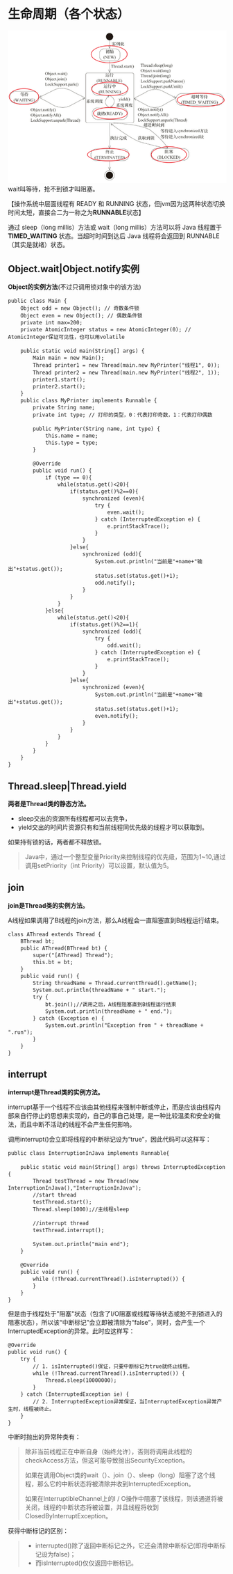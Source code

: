 # 生命周期（各个状态）

![lifeCycle](media/1.png)
wait叫等待，抢不到锁才叫阻塞。

【操作系统中层面线程有 READY 和 RUNNING 状态，但jvm因为这两种状态切换时间太短，直接合二为一称之为**RUNNABLE**状态】

通过 sleep（long millis）方法或 wait（long millis）方法可以将 Java 线程置于 **TIMED_WAITING** 状态。当超时时间到达后 Java 线程将会返回到 RUNNABLE （其实是就绪）状态。

## Object.wait|Object.notify实例

**Object的实例方法**(不过只调用锁对象中的该方法)

```
public class Main {
    Object odd = new Object(); // 奇数条件锁
    Object even = new Object(); // 偶数条件锁
    private int max=200;
    private AtomicInteger status = new AtomicInteger(0); // AtomicInteger保证可见性，也可以用volatile

    public static void main(String[] args) {
        Main main = new Main();
        Thread printer1 = new Thread(main.new MyPrinter("线程1", 0));
        Thread printer2 = new Thread(main.new MyPrinter("线程2", 1));
        printer1.start();
        printer2.start();
    }
    public class MyPrinter implements Runnable {
        private String name;
        private int type; // 打印的类型，0：代表打印奇数，1：代表打印偶数

        public MyPrinter(String name, int type) {
            this.name = name;
            this.type = type;
        }

        @Override
        public void run() {
            if (type == 0){
                while(status.get()<20){
                    if(status.get()%2==0){
                        synchronized (even){
                            try {
                                even.wait();
                            } catch (InterruptedException e) {
                                e.printStackTrace();
                            }
                        }
                    }else{
                        synchronized (odd){
                            System.out.println("当前是"+name+"输出"+status.get());
                            status.set(status.get()+1);
                            odd.notify();
                        }
                    }
                }
            }else{
                while(status.get()<20){
                    if(status.get()%2==1){
                        synchronized (odd){
                            try {
                                odd.wait();
                            } catch (InterruptedException e) {
                                e.printStackTrace();
                            }
                        }
                    }else{
                        synchronized (even){
                            System.out.println("当前是"+name+"输出"+status.get());
                            status.set(status.get()+1);
                            even.notify();
                        }
                    }
                }
            }
        }
    }
}
```

## Thread.sleep|Thread.yield

**两者是Thread类的静态方法。**

* sleep交出的资源所有线程都可以去竞争，
* yield交出的时间片资源只有和当前线程同优先级的线程才可以获取到。

如果持有锁的话，两者都不释放锁。
>Java中，通过一个整型变量Priority来控制线程的优先级，范围为1~10,通过调用setPriority（int Priority）可以设置，默认值为5。

## join

**join是Thread类的实例方法。**

A线程如果调用了B线程的join方法，那么A线程会一直阻塞直到B线程运行结束。

```
class AThread extends Thread {
    BThread bt;
    public AThread(BThread bt) {
        super("[AThread] Thread");
        this.bt = bt;
    }
    public void run() {
        String threadName = Thread.currentThread().getName();
        System.out.println(threadName + " start.");
        try {
            bt.join();//调用之后，A线程阻塞直到B线程运行结束
            System.out.println(threadName + " end.");
        } catch (Exception e) {
            System.out.println("Exception from " + threadName + ".run");
        }
    }
}
```

## interrupt

**interrupt是Thread类的实例方法。**

interrupt基于一个线程不应该由其他线程来强制中断或停止，而是应该由线程内部来自行停止的思想来实现的，自己的事自己处理，是一种比较温柔和安全的做法，而且中断不活动的线程不会产生任何影响。



调用interrupt()会立即将线程的中断标记设为“true”，因此代码可以这样写：

```
public class InterruptionInJava implements Runnable{
 
    public static void main(String[] args) throws InterruptedException {
        Thread testThread = new Thread(new InterruptionInJava(),"InterruptionInJava");
        //start thread
        testThread.start();
        Thread.sleep(1000);//主线程sleep
        
        //interrupt thread
        testThread.interrupt();
 
        System.out.println("main end");
    }
 
    @Override
    public void run() {
        while (!Thread.currentThread().isInterrupted()) {
        }
    }
}
```

但是由于线程处于"阻塞"状态（包含了I/O阻塞或线程等待状态或抢不到锁进入的阻塞状态），所以该“中断标记”会立即被清除为“false”，同时，会产生一个InterruptedException的异常。此时应这样写：
```
@Override
public void run() {
    try {
        // 1. isInterrupted()保证，只要中断标记为true就终止线程。
        while (!Thread.currentThread().isInterrupted()) {
            Thread.sleep(10000000);
        }
    } catch (InterruptedException ie) {  
        // 2. InterruptedException异常保证，当InterruptedException异常产生时，线程被终止。
    }
}
```
中断时抛出的异常种类有：
>除非当前线程正在中断自身（始终允许），否则将调用此线程的checkAccess方法，但这可能导致抛出SecurityException。
>
>如果在调用Object类的wait（）、join（）、sleep（long）阻塞了这个线程，那么它的中断状态将被清除并收到InterruptedException。
>
>如果在InterruptibleChannel上的I / O操作中阻塞了该线程，则该通道将被关闭，线程的中断状态将被设置，并且线程将收到ClosedByInterruptException。

获得中断标记的区别：
>* interrupted()除了返回中断标记之外，它还会清除中断标记(即将中断标记设为false)；
>* 而isInterrupted()仅仅返回中断标记。